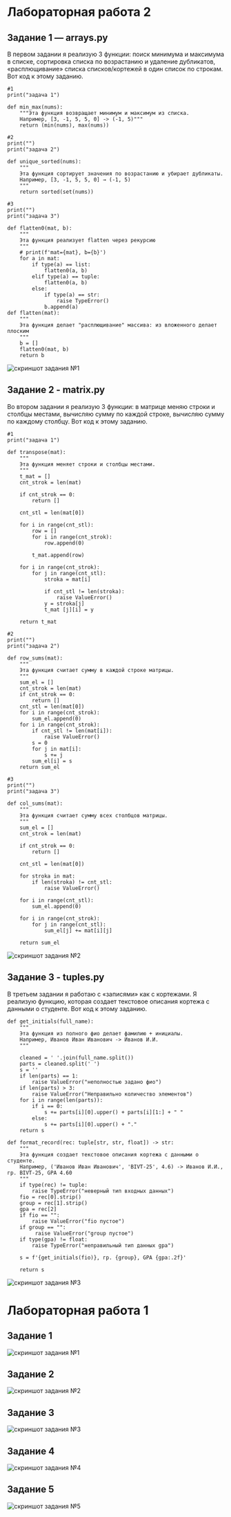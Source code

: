 # Лабораторная работа 2
## Задание 1 — arrays.py
В первом задании я реализую 3 функции: поиск минимума и максимума в списке, сортировка списка по возрастанию и удаление дубликатов, «расплющивание» списка списков/кортежей в один список по строкам.
Вот код к этому заданию.

```
#1
print("задача 1")

def min_max(nums):
    """Эта функция возвращает минимум и максимум из списка.
    Например, [3, -1, 5, 5, 0] -> (-1, 5)"""
    return (min(nums), max(nums))

#2
print("")
print("задача 2")

def unique_sorted(nums):
    """
    Эта функция сортирует значения по возрастанию и убирает дубликаты.
    Например, [3, -1, 5, 5, 0] → (-1, 5)
    """
    return sorted(set(nums))

#3
print("")
print("задача 3")

def flatten0(mat, b):
    """
    Эта функция реализует flatten через рекурсию 
    """
    # print(f'mat={mat}, b={b}')
    for a in mat:
        if type(a) == list:
            flatten0(a, b)
        elif type(a) == tuple:
            flatten0(a, b)
        else:
            if type(a) == str:
                raise TypeError()
            b.append(a)
def flatten(mat):
    """
    Эта функция делает "расплющивание" массива: из вложенного делает плоским
    """
    b = []
    flatten0(mat, b)
    return b
```
![скриншот задания №1](./images/lab02/img01.png)


## Задание 2 - matrix.py
Во втором задании я реализую 3 функции: в матрице меняю строки и столбцы местами, вычисляю сумму по каждой строке, вычисляю сумму по каждому столбцу.
Вот код к этому заданию.

```
#1
print("задача 1")

def transpose(mat):
    """
    Эта функция меняет строки и столбцы местами.
    """
    t_mat = []
    cnt_strok = len(mat) 
    
    if cnt_strok == 0:
        return []
    
    cnt_stl = len(mat[0]) 
    
    for i in range(cnt_stl):
        row = []
        for i in range(cnt_strok):
            row.append(0)

        t_mat.append(row)

    for i in range(cnt_strok):
        for j in range(cnt_stl):
            stroka = mat[i]

            if cnt_stl != len(stroka):
                raise ValueError()
            y = stroka[j]
            t_mat [j][i] = y
    
    return t_mat

#2
print("")
print("задача 2")

def row_sums(mat):
    """
    Эта функция считает сумму в каждой строке матрицы.
    """
    sum_el = []
    cnt_strok = len(mat)
    if cnt_strok == 0:
        return []
    cnt_stl = len(mat[0]) 
    for i in range(cnt_strok):
        sum_el.append(0)
    for i in range(cnt_strok):
        if cnt_stl != len(mat[i]):
            raise ValueError()
        s = 0
        for j in mat[i]:
            s += j
        sum_el[i] = s
    return sum_el

#3
print("")
print("задача 3")

def col_sums(mat):
    """
    Эта функция считает сумму всех столбцов матрицы.
    """
    sum_el = []
    cnt_strok = len(mat)
    
    if cnt_strok == 0:
        return []
    
    cnt_stl = len(mat[0]) 

    for stroka in mat:
        if len(stroka) != cnt_stl:
            raise ValueError()
        
    for i in range(cnt_stl):
        sum_el.append(0)

    for i in range(cnt_strok):
        for j in range(cnt_stl):
            sum_el[j] += mat[i][j]
    
    return sum_el
```
![скриншот задания №2](./images/lab02/img02.png)


## Задание 3 - tuples.py
В третьем задании я работаю с «записями» как с кортежами. Я реализую функцию, которая создает текстовое описания кортежа с данными о студенте.
Вот код к этому заданию.

```
def get_initials(full_name):
    """
    Эта функция из полного фио делает фамилию + инициалы.
    Например, Иванов Иван Иванович -> Иванов И.И.
    """

    cleaned = ' '.join(full_name.split())
    parts = cleaned.split(' ')
    s = ''
    if len(parts) == 1:
        raise ValueError("неполностью задано фио")
    if len(parts) > 3:
        raise ValueError("Неправильно количество элементов")
    for i in range(len(parts)):
        if i == 0:
            s += parts[i][0].upper() + parts[i][1:] + " "
        else:
            s += parts[i][0].upper() + "."
    return s

def format_record(rec: tuple[str, str, float]) -> str:
    """
    Эта функция создает текстовое описания кортежа с данными о студенте.
    Например, ('Иванов Иван Иванович', 'BIVT-25', 4.6) -> Иванов И.И., гр. BIVT-25, GPA 4.60
    """
    if type(rec) != tuple:
        raise TypeError("неверный тип входных данных")
    fio = rec[0].strip()
    group = rec[1].strip()
    gpa = rec[2]
    if fio == "":
        raise ValueError("fio пустое")
    if group == "":
         raise ValueError("group пустое")
    if type(gpa) != float:
        raise TypeError("неправильный тип данных gpa")
    
    s = f'{get_initials(fio)}, гр. {group}, GPA {gpa:.2f}'

    return s
```
![скриншот задания №3](./images/lab02/img03.png)



# Лабораторная работа 1
## Задание 1

![скриншот задания №1](./images/lab01/img01.png)


## Задание 2

![скриншот задания №2](./images/lab01/img02.png)


## Задание 3

![скриншот задания №3](./images/lab01/img03.png)


## Задание 4

![скриншот задания №4](./images/lab01/img04.png)


## Задание 5

![скриншот задания №5](./images/lab01/img05.png)